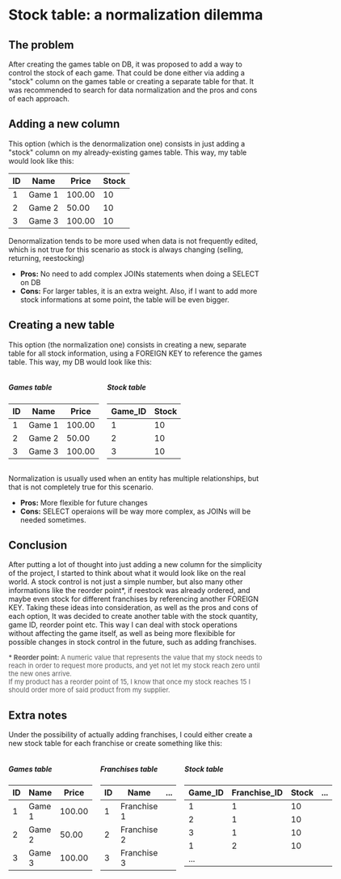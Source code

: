# Stock table: a normalization dilemma

## The problem

After creating the games table on DB, it was proposed to add a way to control the stock of each game. That could be done either via adding a "stock" column on the games table or creating a separate table for that.
It was recommended to search for data normalization and the pros and cons of each approach.

## Adding a new column

This option (which is the denormalization one) consists in just adding a "stock" column on my already-existing games table. This way, my table would look like this:

| ID  | Name   | Price  | Stock |
| --- | ------ | ------ | ----- |
| 1   | Game 1 | 100.00 | 10    |
| 2   | Game 2 | 50.00  | 10    |
| 3   | Game 3 | 100.00 | 10    |

Denormalization tends to be more used when data is not frequently edited, which is not true for this scenario as stock is always changing (selling, returning, reestocking)

- **Pros:** No need to add complex JOINs statements when doing a SELECT on DB
- **Cons:** For larger tables, it is an extra weight. Also, if I want to add more stock informations at some point, the table will be even bigger.

## Creating a new table

This option (the normalization one) consists in creating a new, separate table for all stock information, using a FOREIGN KEY to reference the games table. This way, my DB would look like this:

<div style="display: flex; gap: 1rem"> 
<div> 
<h5> Games table </h5>

| ID  | Name   | Price  |
| --- | ------ | ------ |
| 1   | Game 1 | 100.00 |
| 2   | Game 2 | 50.00  |
| 3   | Game 3 | 100.00 |

</div>

<div> 
<h5> Stock table </h5>

| Game_ID | Stock |
| ------- | ----- |
| 1       | 10    |
| 2       | 10    |
| 3       | 10    |

</div> 
</div>

Normalization is usually used when an entity has multiple relationships, but that is not completely true for this scenario.

- **Pros:** More flexible for future changes
- **Cons:** SELECT operaions will be way more complex, as JOINs will be needed sometimes.

## Conclusion

After putting a lot of thought into just adding a new column for the simplicity of the project, I started to think about what it would look like on the real world. A stock control is not just a simple number, but also many other informations like the reorder point\*, if reestock was already ordered, and maybe even stock for different franchises by referencing another FOREIGN KEY.
Taking these ideas into consideration, as well as the pros and cons of each option, It was decided to create another table with the stock quantity, game ID, reorder point etc. This way I can deal with stock operations without affecting the game itself, as well as being more flexibible for possible changes in stock control in the future, such as adding franchises.

<p style='font-size: 13px; opacity: 0.7'> <strong> * Reorder point: </strong>  A numeric value that represents the value that my stock needs to reach in order to request more products, and yet not let my stock reach zero until the new ones arrive. 
<br />
If my product has a reorder point of 15, I know that once my stock reaches 15 I should order more of said product from my supplier.
</p>

## Extra notes

Under the possibility of actually adding franchises, I could either create a new stock table for each franchise or create something like this:

<div style="display: flex; gap: 1rem"> 
<div> 
<h5> Games table </h5>

| ID  | Name   | Price  |
| --- | ------ | ------ |
| 1   | Game 1 | 100.00 |
| 2   | Game 2 | 50.00  |
| 3   | Game 3 | 100.00 |

</div>

<div> 
<h5> Franchises table </h5>

| ID  | Name        | ... |
| --- | ----------- | --- |
| 1   | Franchise 1 |     |
| 2   | Franchise 2 |     |
| 3   | Franchise 3 |     |

</div>

<div> 
<h5> Stock table </h5>

| Game_ID | Franchise_ID | Stock | ... |
| ------- | ------------ | ----- | --- |
| 1       | 1            | 10    |     |
| 2       | 1            | 10    |     |
| 3       | 1            | 10    |     |
| 1       | 2            | 10    |     |
| ...     |

</div> 
</div>
